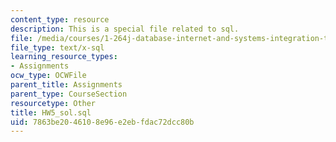 ```yaml
---
content_type: resource
description: This is a special file related to sql.
file: /media/courses/1-264j-database-internet-and-systems-integration-technologies-fall-2013/7863be2046108e96e2ebfdac72dcc80b_HW5_sol.sql
file_type: text/x-sql
learning_resource_types:
- Assignments
ocw_type: OCWFile
parent_title: Assignments
parent_type: CourseSection
resourcetype: Other
title: HW5_sol.sql
uid: 7863be20-4610-8e96-e2eb-fdac72dcc80b
---
```

